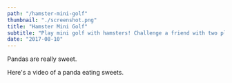 ```yaml
---
path: "/hamster-mini-golf"
thumbnail: "./screenshot.png"
title: "Hamster Mini Golf"
subtitle: "Play mini golf with hamsters! Challenge a friend with two player mode! Featuring 11 different hamsters and three themed courses."
date: "2017-08-10"
---
```


Pandas are really sweet.

Here's a video of a panda eating sweets.
